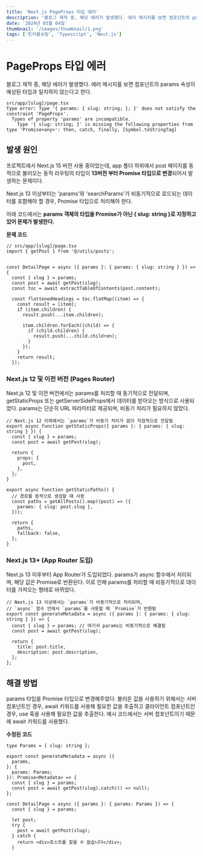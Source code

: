 ```yaml
---
title: 'Next.js PageProps 타입 에러'
description: '블로그 제작 중, 해당 에러가 발생했다. 에러 메시지를 보면 컴포넌트의 params 속성이 예상된 타입과 일치하지 않는다고 한다.'
date: '2024년 03월 04일'
thumbnail: '/images/thumbnail/1.png'
tags: ['트러블슈팅', 'Typescript', 'Next.js']
---
```


# PageProps 타입 에러

블로그 제작 중, 해당 에러가 발생했다. 에러 메시지를 보면 컴포넌트의 params 속성이 예상된 타입과 일치하지 않는다고 한다.

```
src/app/[slug]/page.tsx
Type error: Type '{ params: { slug: string; }; }' does not satisfy the constraint 'PageProps'.
  Types of property 'params' are incompatible.
    Type '{ slug: string; }' is missing the following properties from type 'Promise<any>': then, catch, finally, [Symbol.toStringTag]
```

## 발생 원인

프로젝트에서 Next.js 15 버전 사용 중이었는데, app 폴더 하위에서 post 페이지를 동적으로 불러오는 동적 라우팅의 타입이 **13버전 부터 Promise 타입으로 변경**되어서 발생하는 문제이다.

Next.js 13 이상부터는 'params'와 'searchParams'가 비동기적으로 로드되는 데이터를 포함해야 할 경우, Promise 타입으로 처리해야 한다.

아래 코드에서는 **params 객체의 타입을 Promise가 아닌 { slug: string }로 지정하고 있어 문제가 발생한다.**

**문제 코드**

```
// src/app/[slug]/page.tsx
import { getPost } from '@/utils/posts';


const DetailPage = async ({ params }: { params: { slug: string } }) => {
  const { slug } = params;
  const post = await getPost(slug);
  const toc = await extractTableOfContents(post.content);

  const flattenedHeadings = toc.flatMap((item) => {
    const result = [item];
    if (item.children) {
      result.push(...item.children);

      item.children.forEach((child) => {
        if (child.children) {
          result.push(...child.children);
        }
      });
    }
    return result;
  });
```

### Next.js 12 및 이전 버전 (Pages Router)

Next.js 12 및 이전 버전에서는 params를 처리할 때 동기적으로 전달되며, getStaticProps 또는 getServerSideProps에서 데이터를 받아오는 방식으로 사용되었다. params는 단순히 URL 파라미터로 제공되며, 비동기 처리가 필요하지 않았다.

```
// Next.js 12 이하에서는 `params`가 비동기 처리가 없이 직접적으로 전달됨
export async function getStaticProps({ params }: { params: { slug: string } }) {
  const { slug } = params;
  const post = await getPost(slug);

  return {
    props: {
      post,
    },
  };
}

export async function getStaticPaths() {
  // 경로를 동적으로 생성할 때 사용
  const paths = getAllPosts().map((post) => ({
    params: { slug: post.slug },
  }));

  return {
    paths,
    fallback: false,
  };
}
```

### Next.js 13+ (App Router 도입)

Next.js 13 이후부터 App Router가 도입되었다. params가 async 함수에서 처리되며, 해당 값은 Promise로 반환된다. 이로 인해 params를 처리할 때 비동기적으로 데이터를 가져오는 형태로 바뀌었다.

```
// Next.js 13 이상에서는 `params`가 비동기적으로 처리되며,
// `async` 함수 안에서 `params`를 사용할 때 `Promise`가 반환됨
export const generateMetadata = async ({ params }: { params: { slug: string } }) => {
  const { slug } = params; // 여기서 params는 비동기적으로 해결됨
  const post = await getPost(slug);

  return {
    title: post.title,
    description: post.description,
  };
};

```

## 해결 방법

params 타입을 Promise 타입으로 변경해주었다.
불러온 값을 사용하기 위해서는 서버 컴포넌트인 경우, await 키워드를 사용해 필요한 값을 추출하고 클라이언트 컴포넌트인 경우, use 훅을 사용해 필요한 값을 추출한다. 예시 코드에서는 서버 컴포넌트이기 때문에 await 키워드를 사용했다.

**수정된 코드**

```
type Params = { slug: string };

export const generateMetadata = async ({
  params,
}: {
  params: Params;
}): Promise<Metadata> => {
  const { slug } = params;
  const post = await getPost(slug).catch(() => null);
};

const DetailPage = async ({ params }: { params: Params }) => {
  const { slug } = params;

  let post;
  try {
    post = await getPost(slug);
  } catch {
    return <div>포스트를 찾을 수 없습니다</div>;
  }
```
